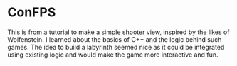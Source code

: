 # ConFPS

This is from a tutorial to make a simple shooter view, inspired by the likes of Wolfenstein. I learned about the basics of C++ and the logic
behind such games. The idea to build a labyrinth seemed nice as it could be integrated using existing logic and would make the game more 
interactive and fun.
